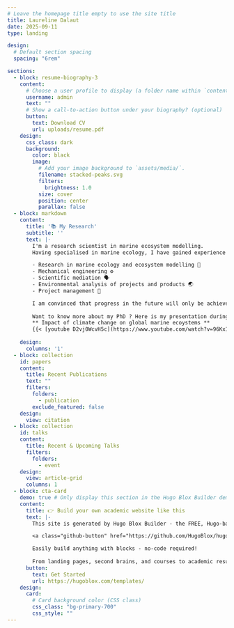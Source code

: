 ```yaml
---
# Leave the homepage title empty to use the site title
title: Laureline Dalaut
date: 2025-09-11
type: landing

design:
  # Default section spacing
  spacing: "6rem"

sections:
  - block: resume-biography-3
    content:
      # Choose a user profile to display (a folder name within `content/authors/`)
      username: admin
      text: ""
      # Show a call-to-action button under your biography? (optional)
      button:
        text: Download CV
        url: uploads/resume.pdf
    design:
      css_class: dark
      background:
        color: black
        image:
          # Add your image background to `assets/media/`.
          filename: stacked-peaks.svg
          filters:
            brightness: 1.0
          size: cover
          position: center
          parallax: false
  - block: markdown
    content:
      title: '📚 My Research'
      subtitle: ''
      text: |-
        I'm a research scientist in marine ecosystem modelling.
        Having specialised in marine ecology, I have gained experience in industry, research and teaching. My activities cover a wide range of areas, reflecting my desire for multidisciplinarity and overall scientific progress.

        - Research in marine ecology and ecosystem modelling 🐠
        - Mechanical engineering ⚙️
        - Scientific mediation 🗣️
        - Environmental analysis of projects and products 🌏
        - Project management 📑

        I am convinced that progress in the future will only be achieved by promoting interactions between science and society. Promoting research is a key issue at present and one that should not be overlooked!
        
        Want to know more about my PhD ? Here is my presentation during the "3 minutes thesis" competition (in french only) :
        ** Impact of climate change on global marine ecoystems **
        {{< [youtube D2vj0WcvH5c](https://www.youtube.com/watch?v=96Kx1-Oygvc) >}}
    
    design:
      columns: '1'
  - block: collection
    id: papers
    content:
      title: Recent Publications
      text: ""
      filters:
        folders:
          - publication
        exclude_featured: false
    design:
      view: citation
  - block: collection
    id: talks
    content:
      title: Recent & Upcoming Talks
      filters:
        folders:
          - event
    design:
      view: article-grid
      columns: 1
  - block: cta-card
    demo: true # Only display this section in the Hugo Blox Builder demo site
    content:
      title: 👉 Build your own academic website like this
      text: |-
        This site is generated by Hugo Blox Builder - the FREE, Hugo-based open source website builder trusted by 250,000+ academics like you.

        <a class="github-button" href="https://github.com/HugoBlox/hugo-blox-builder" data-color-scheme="no-preference: light; light: light; dark: dark;" data-icon="octicon-star" data-size="large" data-show-count="true" aria-label="Star HugoBlox/hugo-blox-builder on GitHub">Star</a>

        Easily build anything with blocks - no-code required!
        
        From landing pages, second brains, and courses to academic resumés, conferences, and tech blogs.
      button:
        text: Get Started
        url: https://hugoblox.com/templates/
    design:
      card:
        # Card background color (CSS class)
        css_class: "bg-primary-700"
        css_style: ""
---
```

